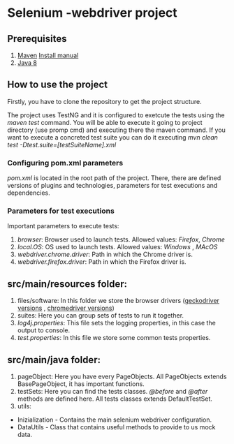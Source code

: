 # Selenium -webdriver project


## Prerequisites
1. [Maven](https://maven.apache.org/download.cgi) [Install manual](https://maven.apache.org/install.html )
2. [Java 8](https://www.oracle.com/java/technologies/javase/javase8u211-later-archive-downloads.html)

## How to use the project
Firstly, you have to clone the repository to get the project structure.

The project uses TestNG and it is configured to exetcute the tests using the  _maven test_  command.
You will be able to execute it going to project directory (use promp cmd) and executing there the maven command.
If you want to execute a concreted test suite you can do it executing  _mvn clean test -Dtest.suite=[testSuiteName].xml_

### Configuring pom.xml parameters
_pom.xml_  is located in the root path of the project. There, there are defined versions of plugins and technologies, parameters for test executions and dependencies.

### Parameters for test executions
Important parameters to execute tests:

1. _browser_: Browser used to launch tests. Allowed values: _Firefox_, _Chrome_
2. _local.OS_: OS used to launch tests. Allowed values: _Windows_ , _MAcOS_
3. _webdriver.chrome.driver_: Path in which the Chrome driver is. 
4. _webdriver.firefox.driver_: Path in which the Firefox driver is.

## src/main/resources folder:
1. files/software: In this folder we store the browser drivers ([geckodriver versions](https://github.com/mozilla/geckodriver/releases) , [chromedriver versions](https://chromedriver.chromium.org/))
2. suites: Here you can group sets of tests to run it together.
3. _log4j.properties_: This file sets the logging properties, in this case the output to console.
4. _test.properties_: In this file we store some common tests properties.

## src/main/java folder:
1. pageObject: Here you have every PageObjects. All PageObjects extends BasePageObject, it has important functions.
2. testSets: Here you can find the tests classes. _@before_ and _@after_ methods are defined here. All tests classes extends DefaultTestSet.
3. utils: 
 * Inizialization - Contains the main selenium webdriver configuration.
 * DataUtils - Class that contains useful methods to provide to us mock data.
